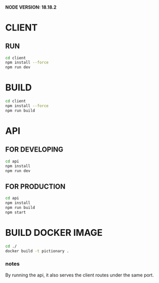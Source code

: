 #### NODE VERSION: 18.18.2

# CLIENT

## RUN

```sh
cd client
npm install --force
npm run dev
```

# BUILD

```sh
cd client
npm install --force
npm run build
```

# API

## FOR DEVELOPING

```sh
cd api
npm install
npm run dev
```

## FOR PRODUCTION

```sh
cd api
npm install
npm run build
npm start
```

# BUILD DOCKER IMAGE

```sh
cd ./
docker build -t pictionary .
```

### notes

By running the api, it also serves the client routes under the same port.
